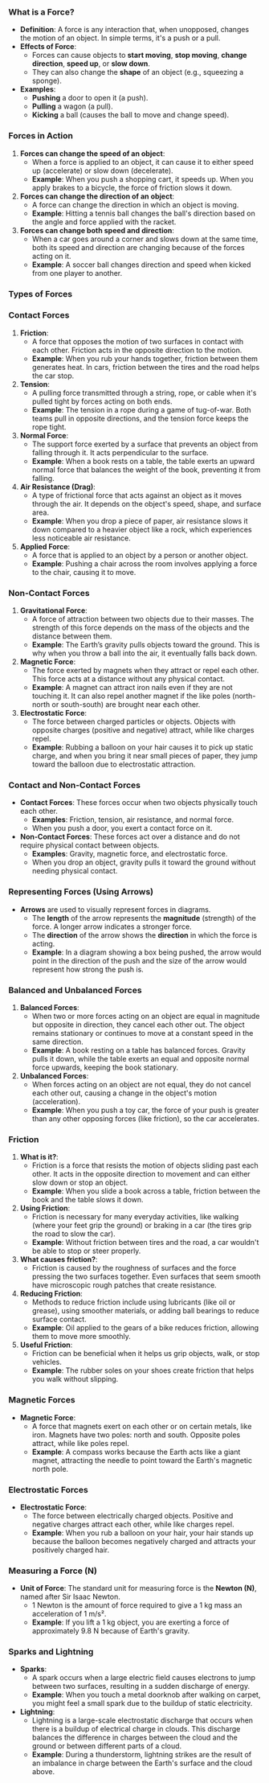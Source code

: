 
### What is a Force?

- **Definition**: A force is any interaction that, when unopposed, changes the motion of an object. In simple terms, it's a push or a pull.
- **Effects of Force**:
    - Forces can cause objects to **start moving**, **stop moving**, **change direction**, **speed up**, or **slow down**.
    - They can also change the **shape** of an object (e.g., squeezing a sponge).
- **Examples**:
    - **Pushing** a door to open it (a push).
    - **Pulling** a wagon (a pull).
    - **Kicking** a ball (causes the ball to move and change speed).

### Forces in Action

1. **Forces can change the speed of an object**:
    - When a force is applied to an object, it can cause it to either speed up (accelerate) or slow down (decelerate).
    - **Example**: When you push a shopping cart, it speeds up. When you apply brakes to a bicycle, the force of friction slows it down.
2. **Forces can change the direction of an object**:
    - A force can change the direction in which an object is moving.
    - **Example**: Hitting a tennis ball changes the ball's direction based on the angle and force applied with the racket.
3. **Forces can change both speed and direction**:
    - When a car goes around a corner and slows down at the same time, both its speed and direction are changing because of the forces acting on it.
    - **Example**: A soccer ball changes direction and speed when kicked from one player to another.

### Types of Forces

### **Contact Forces**

1. **Friction**:
    - A force that opposes the motion of two surfaces in contact with each other. Friction acts in the opposite direction to the motion.
    - **Example**: When you rub your hands together, friction between them generates heat. In cars, friction between the tires and the road helps the car stop.
2. **Tension**:
    - A pulling force transmitted through a string, rope, or cable when it's pulled tight by forces acting on both ends.
    - **Example**: The tension in a rope during a game of tug-of-war. Both teams pull in opposite directions, and the tension force keeps the rope tight.
3. **Normal Force**:
    - The support force exerted by a surface that prevents an object from falling through it. It acts perpendicular to the surface.
    - **Example**: When a book rests on a table, the table exerts an upward normal force that balances the weight of the book, preventing it from falling.
4. **Air Resistance (Drag)**:
    - A type of frictional force that acts against an object as it moves through the air. It depends on the object's speed, shape, and surface area.
    - **Example**: When you drop a piece of paper, air resistance slows it down compared to a heavier object like a rock, which experiences less noticeable air resistance.
5. **Applied Force**:
    - A force that is applied to an object by a person or another object.
    - **Example**: Pushing a chair across the room involves applying a force to the chair, causing it to move.

### **Non-Contact Forces**

1. **Gravitational Force**:
    - A force of attraction between two objects due to their masses. The strength of this force depends on the mass of the objects and the distance between them.
    - **Example**: The Earth’s gravity pulls objects toward the ground. This is why when you throw a ball into the air, it eventually falls back down.
2. **Magnetic Force**:
    - The force exerted by magnets when they attract or repel each other. This force acts at a distance without any physical contact.
    - **Example**: A magnet can attract iron nails even if they are not touching it. It can also repel another magnet if the like poles (north-north or south-south) are brought near each other.
3. **Electrostatic Force**:
    - The force between charged particles or objects. Objects with opposite charges (positive and negative) attract, while like charges repel.
    - **Example**: Rubbing a balloon on your hair causes it to pick up static charge, and when you bring it near small pieces of paper, they jump toward the balloon due to electrostatic attraction.

### Contact and Non-Contact Forces

- **Contact Forces**: These forces occur when two objects physically touch each other.
    - **Examples**: Friction, tension, air resistance, and normal force.
    - When you push a door, you exert a contact force on it.
- **Non-Contact Forces**: These forces act over a distance and do not require physical contact between objects.
    - **Examples**: Gravity, magnetic force, and electrostatic force.
    - When you drop an object, gravity pulls it toward the ground without needing physical contact.

### Representing Forces (Using Arrows)

- **Arrows** are used to visually represent forces in diagrams.
    - The **length** of the arrow represents the **magnitude** (strength) of the force. A longer arrow indicates a stronger force.
    - The **direction** of the arrow shows the **direction** in which the force is acting.
    - **Example**: In a diagram showing a box being pushed, the arrow would point in the direction of the push and the size of the arrow would represent how strong the push is.

### Balanced and Unbalanced Forces

1. **Balanced Forces**:
    - When two or more forces acting on an object are equal in magnitude but opposite in direction, they cancel each other out. The object remains stationary or continues to move at a constant speed in the same direction.
    - **Example**: A book resting on a table has balanced forces. Gravity pulls it down, while the table exerts an equal and opposite normal force upwards, keeping the book stationary.
2. **Unbalanced Forces**:
    - When forces acting on an object are not equal, they do not cancel each other out, causing a change in the object's motion (acceleration).
    - **Example**: When you push a toy car, the force of your push is greater than any other opposing forces (like friction), so the car accelerates.

### Friction

1. **What is it?**:
    - Friction is a force that resists the motion of objects sliding past each other. It acts in the opposite direction to movement and can either slow down or stop an object.
    - **Example**: When you slide a book across a table, friction between the book and the table slows it down.
2. **Using Friction**:
    - Friction is necessary for many everyday activities, like walking (where your feet grip the ground) or braking in a car (the tires grip the road to slow the car).
    - **Example**: Without friction between tires and the road, a car wouldn't be able to stop or steer properly.
3. **What causes friction?**:
    - Friction is caused by the roughness of surfaces and the force pressing the two surfaces together. Even surfaces that seem smooth have microscopic rough patches that create resistance.
4. **Reducing Friction**:
    - Methods to reduce friction include using lubricants (like oil or grease), using smoother materials, or adding ball bearings to reduce surface contact.
    - **Example**: Oil applied to the gears of a bike reduces friction, allowing them to move more smoothly.
5. **Useful Friction**:
    - Friction can be beneficial when it helps us grip objects, walk, or stop vehicles.
    - **Example**: The rubber soles on your shoes create friction that helps you walk without slipping.

### Magnetic Forces

- **Magnetic Force**:
    - A force that magnets exert on each other or on certain metals, like iron. Magnets have two poles: north and south. Opposite poles attract, while like poles repel.
    - **Example**: A compass works because the Earth acts like a giant magnet, attracting the needle to point toward the Earth's magnetic north pole.

### Electrostatic Forces

- **Electrostatic Force**:
    - The force between electrically charged objects. Positive and negative charges attract each other, while like charges repel.
    - **Example**: When you rub a balloon on your hair, your hair stands up because the balloon becomes negatively charged and attracts your positively charged hair.

### Measuring a Force (N)

- **Unit of Force**: The standard unit for measuring force is the **Newton (N)**, named after Sir Isaac Newton.
    - 1 Newton is the amount of force required to give a 1 kg mass an acceleration of 1 m/s².
    - **Example**: If you lift a 1 kg object, you are exerting a force of approximately 9.8 N because of Earth's gravity.

### Sparks and Lightning

- **Sparks**:
    - A spark occurs when a large electric field causes electrons to jump between two surfaces, resulting in a sudden discharge of energy.
    - **Example**: When you touch a metal doorknob after walking on carpet, you might feel a small spark due to the buildup of static electricity.
- **Lightning**:
    - Lightning is a large-scale electrostatic discharge that occurs when there is a buildup of electrical charge in clouds. This discharge balances the difference in charges between the cloud and the ground or between different parts of a cloud.
    - **Example**: During a thunderstorm, lightning strikes are the result of an imbalance in charge between the Earth's surface and the cloud above.



